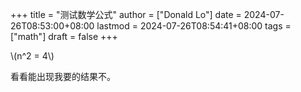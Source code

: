 +++
title = "测试数学公式"
author = ["Donald Lo"]
date = 2024-07-26T08:53:00+08:00
lastmod = 2024-07-26T08:54:41+08:00
tags = ["math"]
draft = false
+++

<!--more-->

\\(n^2 = 4\\)

看看能出现我要的结果不。
